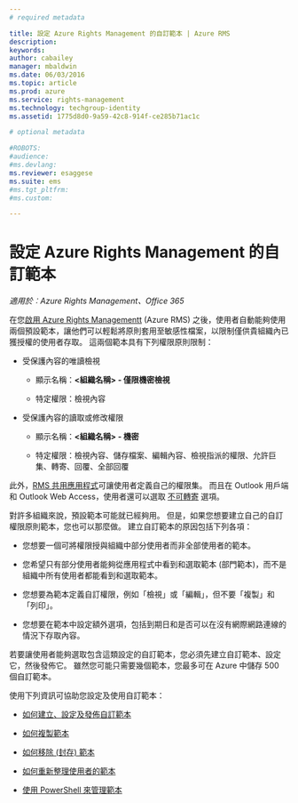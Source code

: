 ```yaml
---
# required metadata

title: 設定 Azure Rights Management 的自訂範本 | Azure RMS
description:
keywords:
author: cabailey
manager: mbaldwin
ms.date: 06/03/2016
ms.topic: article
ms.prod: azure
ms.service: rights-management
ms.technology: techgroup-identity
ms.assetid: 1775d8d0-9a59-42c8-914f-ce285b71ac1c

# optional metadata

#ROBOTS:
#audience:
#ms.devlang:
ms.reviewer: esaggese
ms.suite: ems
#ms.tgt_pltfrm:
#ms.custom:

---
```


# 設定 Azure Rights Management 的自訂範本

*適用於︰Azure Rights Management、Office 365*

在您[啟用 Azure Rights Managementt](activate-service.md) (Azure RMS) 之後，使用者自動能夠使用兩個預設範本，讓他們可以輕鬆將原則套用至敏感性檔案，以限制僅供貴組織內已獲授權的使用者存取。 這兩個範本具有下列權限原則限制：

-   受保護內容的唯讀檢視

    -   顯示名稱：**&lt;組織名稱&gt; - 僅限機密檢視**

    -   特定權限：檢視內容

-   受保護內容的讀取或修改權限

    -   顯示名稱：**&lt;組織名稱&gt; - 機密**

    -   特定權限：檢視內容、儲存檔案、編輯內容、檢視指派的權限、允許巨集、轉寄、回覆、全部回覆

此外，[RMS 共用應用程式](../rms-client/sharing-app-windows.md)可讓使用者定義自己的權限集。 而且在 Outlook 用戶端和 Outlook Web Access，使用者還可以選取 [不可轉寄](../deploy-use/configure-usage-rights.md#do-not-forward-option-for-emails) 選項。

對許多組織來說，預設範本可能就已經夠用。 但是，如果您想要建立自己的自訂權限原則範本，您也可以那麼做。 建立自訂範本的原因包括下列各項：

-   您想要一個可將權限授與組織中部分使用者而非全部使用者的範本。

-   您希望只有部分使用者能夠從應用程式中看到和選取範本 (部門範本)，而不是組織中所有使用者都能看到和選取範本。

-   您想要為範本定義自訂權限，例如「檢視」或「編輯」，但不要「複製」和「列印」。

-   您想要在範本中設定額外選項，包括到期日和是否可以在沒有網際網路連線的情況下存取內容。

若要讓使用者能夠選取包含這類設定的自訂範本，您必須先建立自訂範本、設定它，然後發佈它。 雖然您可能只需要幾個範本，您最多可在 Azure 中儲存 500 個自訂範本。 

使用下列資訊可協助您設定及使用自訂範本：

-   [如何建立、設定及發佈自訂範本](create-template.md)

-   [如何複製範本](copy-template.md)

-   [如何移除 (封存) 範本](remove-template.md)

-   [如何重新整理使用者的範本](refresh-templates.md)

-   [使用 PowerShell 來管理範本](configure-templates-with-powershell.md)




<!--HONumber=Jun16_HO1-->



